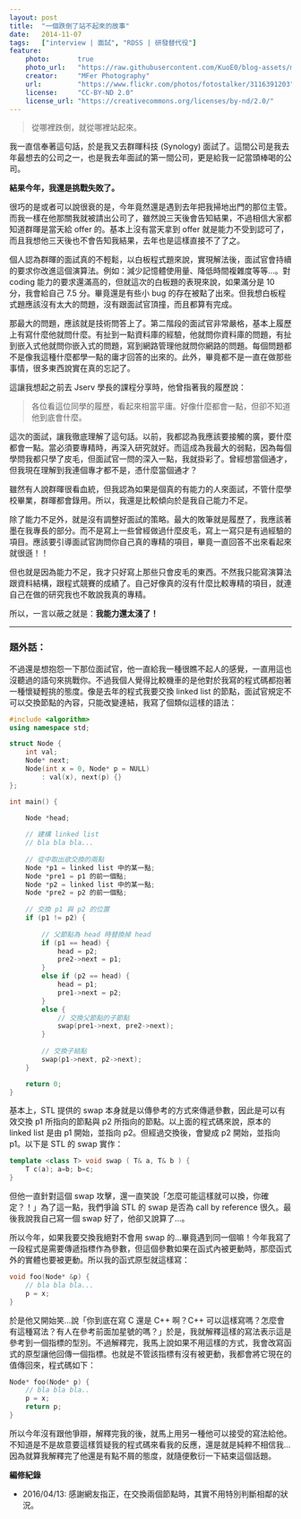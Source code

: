 ```yaml
---
layout: post
title:  "一個跌倒了站不起來的故事"
date:   2014-11-07
tags:   ["interview | 面試", "RDSS | 研發替代役"]
feature:
    photo:       true
    photo_url:   "https://raw.githubusercontent.com/KuoE0/blog-assets/master/feature-photos/2014-11-07-fell-down-again.jpg"
    creator:     "MFer Photography"
    url:         "https://www.flickr.com/photos/fotostalker/3116391203"
    license:     "CC-BY-ND 2.0"
    license_url: "https://creativecommons.org/licenses/by-nd/2.0/"
---
```


> 從哪裡跌倒，就從哪裡站起來。

我一直信奉著這句話，於是我又去群暉科技 (Synology) 面試了。這間公司是我去年最想去的公司之一，也是我去年面試的第一間公司，更是給我一記當頭棒喝的公司。

**結果今年，我還是挑戰失敗了。**

很巧的是或者可以說很衰的是，今年竟然還是遇到去年把我掃地出門的那位主管。而我一樣在他那關我就被請出公司了，雖然說三天後會告知結果，不過相信大家都知道群暉是當天給 offer 的。基本上沒有當天拿到 offer 就是能力不受到認可了，而且我想他三天後也不會告知我結果，去年也是這樣直接不了了之。

個人認為群暉的面試真的不輕鬆，以白板程式題來說，實現解法後，面試官會持續的要求你改進這個演算法。例如：減少記憶體使用量、降低時間複雜度等等...。對 coding 能力的要求還滿高的，但就這次的白板題的表現來說，如果滿分是 10 分，我會給自己 7.5 分。畢竟還是有些小 bug 的存在被點了出來。但我想白板程式題應該沒有太大的問題，沒有跟面試官頂撞，而且都算有完成。

那最大的問題，應該就是技術問答上了。第二階段的面試官非常嚴格，基本上履歷上有寫什麼他就問什麼。有扯到一點資料庫的經驗，他就問你資料庫的問題，有扯到嵌入式他就問你嵌入式的問題，寫到網路管理他就問你網路的問題。每個問題都不是像我這種什麼都學一點的庸才回答的出來的。此外，畢竟都不是一直在做那些事情，很多東西說實在真的忘記了。

這讓我想起之前去 Jserv 學長的課程分享時，他曾指著我的履歷說：

> 各位看這位同學的履歷，看起來相當平庸。好像什麼都會一點，但卻不知道他到底會什麼。

這次的面試，讓我徹底理解了這句話。以前，我都認為我應該要接觸的廣，要什麼都會一點。當必須要專精時，再深入研究就好。而這成為我最大的弱點，因為每個學問我都只學了皮毛，但面試官一問的深入一點，我就掛彩了。曾經想當個通才，但我現在理解到我連個專才都不是，憑什麼當個通才？

雖然有人說群暉很看血統，但我認為如果是個真的有能力的人來面試，不管什麼學校畢業，群暉都會錄用。所以，我還是比較傾向於是我自己能力不足。

除了能力不足外，就是沒有調整好面試的策略。最大的敗筆就是履歷了，我應該著墨在我專長的部分。而不是寫上一些曾經做過什麼皮毛，寫上一寫只是有過經驗的項目。應該要引導面試官詢問你自己真的專精的項目，畢竟一直回答不出來看起來就很遜！！

但也就是因為能力不足，我才只好寫上那些只會皮毛的東西。不然我只能寫演算法跟資料結構，跟程式競賽的成績了。自己好像真的沒有什麼比較專精的項目，就連自己在做的研究我也不敢說我真的專精。

所以，一言以蔽之就是：**我能力還太淺了！**

---

### 題外話：

不過還是想抱怨一下那位面試官，他一直給我一種很瞧不起人的感覺，一直用這也沒聽過的語句來挑戰你。不過我個人覺得比較機車的是他對於我寫的程式碼都抱著一種懷疑輕挑的態度。像是去年的程式我要交換 linked list 的節點，面試官規定不可以交換節點的內容，只能改變連結，我寫了個類似這樣的語法：

```c++
#include <algorithm>
using namespace std;

struct Node {
    int val;
    Node* next;
    Node(int x = 0, Node* p = NULL)
        : val(x), next(p) {}
};

int main() {
    
    Node *head;

    // 建構 linked list
    // bla bla bla...
    
    // 從中取出欲交換的兩點
    Node *p1 = linked list 中的某一點;
    Node *pre1 = p1 的前一個點;
    Node *p2 = linked list 中的某一點;
    Node *pre2 = p2 的前一個點;
    
    // 交換 p1 與 p2 的位置
    if (p1 != p2) {
        
        // 父節點為 head 時替換掉 head
        if (p1 == head) {
            head = p2;
            pre2->next = p1;
        }
        else if (p2 == head) {
            head = p1;
            pre1->next = p2;
        }
        else {
            // 交換父節點的子節點
            swap(pre1->next, pre2->next);
        }
        
        // 交換子結點
        swap(p1->next, p2->next);
    }

    return 0;
}

```

基本上，STL 提供的 swap 本身就是以傳參考的方式來傳遞參數，因此是可以有效交換 p1 所指向的節點與 p2 所指向的節點。以上面的程式碼來說，原本的 linked list 是由 p1 開始，並指向 p2。但經過交換後，會變成 p2 開始，並指向 p1。以下是 STL 的 swap 實作：

```c++
template <class T> void swap ( T& a, T& b ) {
    T c(a); a=b; b=c;
}
```

但他一直針對這個 swap 攻擊，還一直笑說「怎麼可能這樣就可以換，你確定？！」為了這一點，我們爭論 STL 的 swap 是否為 call by reference 很久。最後我說我自己寫一個 swap 好了，他卻又說算了...。

所以今年，如果我要交換我絕對不會用 swap 的...畢竟遇到同一個嘛！今年我寫了一段程式是需要傳遞指標作為參數，但這個參數如果在函式內被更動時，那麼函式外的實體也要被更動。所以我的函式原型就這樣寫：

```c++
void foo(Node* &p) {
    // bla bla bla...
    p = x;
}
```

於是他又開始笑...說「你到底在寫 C 還是 C++ 啊？C++ 可以這樣寫嗎？怎麼會有這種寫法？有人在參考前面加星號的嗎？」於是，我就解釋這樣的寫法表示這是參考到一個指標的型別。不過解釋完，我馬上說如果不用這樣的方式，我會改寫函式的原型讓他回傳一個指標。也就是不管該指標有沒有被更動，我都會將它現在的值傳回來，程式碼如下：

```c++
Node* foo(Node* p) {
    // bla bla bla..
    p = x;
    return p;
}
```

所以今年沒有跟他爭辯，解釋完我的後，就馬上用另一種他可以接受的寫法給他。不知道是不是故意要這樣質疑我的程式碼來看我的反應，還是就是純粹不相信我...因為就算我解釋完了他還是有點不屑的態度，就隨便敷衍一下結束這個話題。

**編修紀錄**

- 2016/04/13: 感謝網友指正，在交換兩個節點時，其實不用特別判斷相鄰的狀況。
